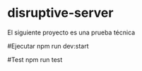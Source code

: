 # disruptive-server

El siguiente proyecto es una prueba técnica

#Ejecutar
npm run dev:start

#Test
npm run test


